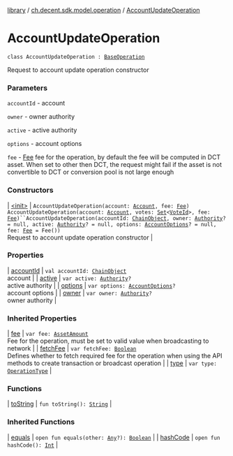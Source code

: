 [library](../../index.md) / [ch.decent.sdk.model.operation](../index.md) / [AccountUpdateOperation](./index.md)

# AccountUpdateOperation

`class AccountUpdateOperation : `[`BaseOperation`](../-base-operation/index.md)

Request to account update operation constructor

### Parameters

`accountId` - account

`owner` - owner authority

`active` - active authority

`options` - account options

`fee` - [Fee](../../ch.decent.sdk.model/-fee/index.md) fee for the operation, by default the fee will be computed in DCT asset.
When set to other then DCT, the request might fail if the asset is not convertible to DCT or conversion pool is not large enough

### Constructors

| [&lt;init&gt;](-init-.md) | `AccountUpdateOperation(account: `[`Account`](../../ch.decent.sdk.model/-account/index.md)`, fee: `[`Fee`](../../ch.decent.sdk.model/-fee/index.md)`)`<br>`AccountUpdateOperation(account: `[`Account`](../../ch.decent.sdk.model/-account/index.md)`, votes: `[`Set`](https://kotlinlang.org/api/latest/jvm/stdlib/kotlin.collections/-set/index.html)`<`[`VoteId`](../../ch.decent.sdk.model/-vote-id/index.md)`>, fee: `[`Fee`](../../ch.decent.sdk.model/-fee/index.md)`)``AccountUpdateOperation(accountId: `[`ChainObject`](../../ch.decent.sdk.model/-chain-object/index.md)`, owner: `[`Authority`](../../ch.decent.sdk.model/-authority/index.md)`? = null, active: `[`Authority`](../../ch.decent.sdk.model/-authority/index.md)`? = null, options: `[`AccountOptions`](../../ch.decent.sdk.model/-account-options/index.md)`? = null, fee: `[`Fee`](../../ch.decent.sdk.model/-fee/index.md)` = Fee())`<br>Request to account update operation constructor |

### Properties

| [accountId](account-id.md) | `val accountId: `[`ChainObject`](../../ch.decent.sdk.model/-chain-object/index.md)<br>account |
| [active](active.md) | `var active: `[`Authority`](../../ch.decent.sdk.model/-authority/index.md)`?`<br>active authority |
| [options](options.md) | `var options: `[`AccountOptions`](../../ch.decent.sdk.model/-account-options/index.md)`?`<br>account options |
| [owner](owner.md) | `var owner: `[`Authority`](../../ch.decent.sdk.model/-authority/index.md)`?`<br>owner authority |

### Inherited Properties

| [fee](../-base-operation/fee.md) | `var fee: `[`AssetAmount`](../../ch.decent.sdk.model/-asset-amount/index.md)<br>Fee for the operation, must be set to valid value when broadcasting to network |
| [fetchFee](../-base-operation/fetch-fee.md) | `var fetchFee: `[`Boolean`](https://kotlinlang.org/api/latest/jvm/stdlib/kotlin/-boolean/index.html)<br>Defines whether to fetch required fee for the operation when using the API methods to create transaction or broadcast operation |
| [type](../-base-operation/type.md) | `var type: `[`OperationType`](../-operation-type/index.md) |

### Functions

| [toString](to-string.md) | `fun toString(): `[`String`](https://kotlinlang.org/api/latest/jvm/stdlib/kotlin/-string/index.html) |

### Inherited Functions

| [equals](../-base-operation/equals.md) | `open fun equals(other: `[`Any`](https://kotlinlang.org/api/latest/jvm/stdlib/kotlin/-any/index.html)`?): `[`Boolean`](https://kotlinlang.org/api/latest/jvm/stdlib/kotlin/-boolean/index.html) |
| [hashCode](../-base-operation/hash-code.md) | `open fun hashCode(): `[`Int`](https://kotlinlang.org/api/latest/jvm/stdlib/kotlin/-int/index.html) |

